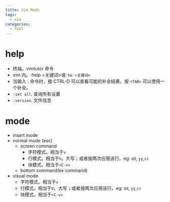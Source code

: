 ```yaml
---
title: Vim Mode
tags:
  - vim
categories:
  - Tool
---
```

# help

- 终端。vimtutor 命令
- vim 内。:help \<关键词\>或`:he <关键词>`
- 当输入 : 命令时，按 CTRL-D 可以查看可能的补全结果。按 `<TAB>` 可以使用一个补全。
- `:set all`. 查询所有设置
- `:version`. 文件信息

# mode
- insert mode
- normal mode (esc)
  - screen command
	- 字符模式。相当于`v`
	- 行模式。相当于`V`。大写；或者按两次应用该行。eg: `dd`, `yy`,`cc`
	- 块模式。相当于`<C-v>`
  - bottom command(ex command)
- visual mode
	- 字符模式。相当于`v`
	- 行模式。相当于`V`。大写；或者按两次应用该行。eg: `dd`, `yy`,`cc`
	- 块模式。相当于`<C-v>`

